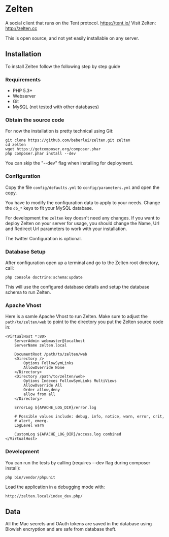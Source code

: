 # Zelten

A social client that runs on the Tent protocol. https://tent.io/
Visit Zelten: http://zelten.cc

This is open source, and not yet easily installable on any
server.

## Installation

To install Zelten follow the following step by step guide

### Requirements

- PHP 5.3+
- Webserver
- Git
- MySQL (not tested with other databases)

### Obtain the source code

For now the installation is pretty technical using Git:

    git clone https://github.com/beberlei/zelten.git zelten
    cd zelten
    wget https://getcomposer.org/composer.phar
    php composer.phar install --dev

You can skip the "--dev" flag when installing for deployment.

### Configuration

Copy the file ``config/defaults.yml`` to ``config/parameters.yml``
and open the copy.

You have to modify the configuration data to apply to your needs.
Change the ``db_*`` keys to fit your MySQL database.

For development the ``zelten`` key doesn't need any changes.
If you want to deploy Zelten on your server for usage, you should
change the Name, Url and Redirect Url parameters to work with your
installation.

The twitter Configuration is optional.

### Database Setup

After configuration open up a terminal and go to the Zelten root directory,
call:

    php console doctrine:schema:update

This will use the configured database details and setup the database schema
to run Zelten.

### Apache Vhost

Here is a samle Apache Vhost to run Zelten. Make sure to adjust
the ``path/to/zelten/web`` to point to the directory you put
the Zelten source code in:

    <VirtualHost *:80>
        ServerAdmin webmaster@localhost
        ServerName zelten.local

        DocumentRoot /path/to/zelten/web
        <Directory />
            Options FollowSymLinks
            AllowOverride None
        </Directory>
        <Directory /path/to/zelten/web>
            Options Indexes FollowSymLinks MultiViews
            AllowOverride All
            Order allow,deny
            allow from all
        </Directory>

        ErrorLog ${APACHE_LOG_DIR}/error.log

        # Possible values include: debug, info, notice, warn, error, crit,
        # alert, emerg.
        LogLevel warn

        CustomLog ${APACHE_LOG_DIR}/access.log combined
    </VirtualHost>

### Development

You can run the tests by calling (requires --dev flag during composer install):

    php bin/vendor/phpunit

Load the application in a debugging mode with:

    http://zelten.local/index_dev.php/

## Data

All the Mac secrets and OAuth tokens are saved in the database using
Blowish encryption and are safe from database theft.

